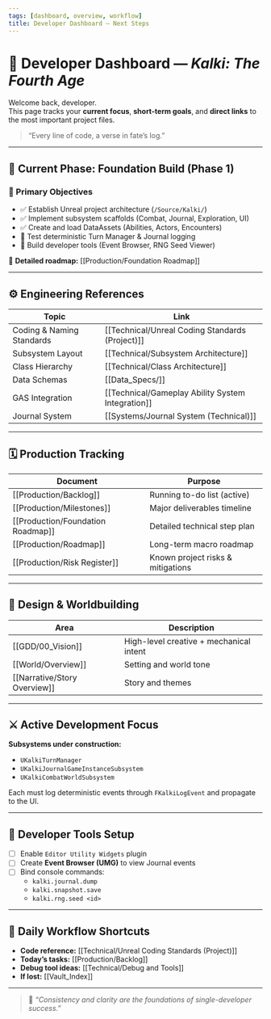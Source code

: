 ```yaml
---
tags: [dashboard, overview, workflow]
title: Developer Dashboard — Next Steps
---
```


# 📍 Developer Dashboard — *Kalki: The Fourth Age*

Welcome back, developer.  
This page tracks your **current focus**, **short-term goals**, and **direct links** to the most important project files.

> “Every line of code, a verse in fate’s log.”  

---

## 🧩 Current Phase: **Foundation Build (Phase 1)**

### 🎯 Primary Objectives
- ✅ Establish Unreal project architecture (`/Source/Kalki/`)
- ✅ Implement subsystem scaffolds (Combat, Journal, Exploration, UI)
- ✅ Create and load DataAssets (Abilities, Actors, Encounters)
- 🧠 Test deterministic Turn Manager & Journal logging
- 🧰 Build developer tools (Event Browser, RNG Seed Viewer)

📘 **Detailed roadmap:** [[Production/Foundation Roadmap]]

---

## ⚙️ Engineering References
| Topic | Link |
|-------|------|
| Coding & Naming Standards | [[Technical/Unreal Coding Standards (Project)]] |
| Subsystem Layout | [[Technical/Subsystem Architecture]] |
| Class Hierarchy | [[Technical/Class Architecture]] |
| Data Schemas | [[Data_Specs/]] |
| GAS Integration | [[Technical/Gameplay Ability System Integration]] |
| Journal System | [[Systems/Journal System (Technical)]] |

---

## 🗓️ Production Tracking
| Document | Purpose |
|-----------|----------|
| [[Production/Backlog]] | Running to-do list (active) |
| [[Production/Milestones]] | Major deliverables timeline |
| [[Production/Foundation Roadmap]] | Detailed technical step plan |
| [[Production/Roadmap]] | Long-term macro roadmap |
| [[Production/Risk Register]] | Known project risks & mitigations |

---

## 🧠 Design & Worldbuilding
| Area | Description |
|------|--------------|
| [[GDD/00_Vision]] | High-level creative + mechanical intent |
| [[World/Overview]] | Setting and world tone |
| [[Narrative/Story Overview]] | Story and themes |

---

## ⚔️ Active Development Focus
**Subsystems under construction:**
- `UKalkiTurnManager`
- `UKalkiJournalGameInstanceSubsystem`
- `UKalkiCombatWorldSubsystem`

Each must log deterministic events through `FKalkiLogEvent` and propagate to the UI.

---

## 🧰 Developer Tools Setup
- [ ] Enable `Editor Utility Widgets` plugin  
- [ ] Create **Event Browser (UMG)** to view Journal events  
- [ ] Bind console commands:  
  - `kalki.journal.dump`  
  - `kalki.snapshot.save`  
  - `kalki.rng.seed <id>`  

---

## 🔗 Daily Workflow Shortcuts
- **Code reference:** [[Technical/Unreal Coding Standards (Project)]]
- **Today’s tasks:** [[Production/Backlog]]
- **Debug tool ideas:** [[Technical/Debug and Tools]]
- **If lost:** [[Vault_Index]]

---

> 🧩 *“Consistency and clarity are the foundations of single-developer success.”*
